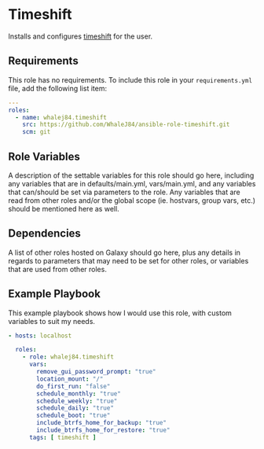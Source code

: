 Timeshift
=========

Installs and configures [timeshift](https://github.com/linuxmint/timeshift) for the user.

Requirements
-----------------

This role has no requirements.
To include this role in your `requirements.yml` file, add the following list item:

```yaml
---
roles:
  - name: whalej84.timeshift
    src: https://github.com/WhaleJ84/ansible-role-timeshift.git
    scm: git
```

Role Variables
--------------

A description of the settable variables for this role should go here, including any variables that are in defaults/main.yml, vars/main.yml, and any variables that can/should be set via parameters to the role. Any variables that are read from other roles and/or the global scope (ie. hostvars, group vars, etc.) should be mentioned here as well.

Dependencies
------------

A list of other roles hosted on Galaxy should go here, plus any details in regards to parameters that may need to be set for other roles, or variables that are used from other roles.

Example Playbook
----------------

This example playbook shows how I would use this role, with custom variables to suit my needs.

```yaml
- hosts: localhost

  roles:
    - role: whalej84.timeshift
      vars:
        remove_gui_password_prompt: "true"
        location_mount: "/"
        do_first_run: "false"
        schedule_monthly: "true"
        schedule_weekly: "true"
        schedule_daily: "true"
        schedule_boot: "true"
        include_btrfs_home_for_backup: "true"
        include_btrfs_home_for_restore: "true"
      tags: [ timeshift ]
```

